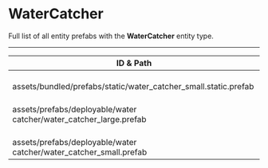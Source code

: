 # WaterCatcher
Full list of all <Badge type="warning" text="3"/> entity prefabs with the **WaterCatcher** entity type.

---
| ID & Path |
| --- |
| <a href="#2789540452"><Badge id="2789540452" type="tip" text="#"/></a> <Badge type="tip" text="2789540452"/> <br> assets/bundled/prefabs/static/water_catcher_small.static.prefab |
| <a href="#3418194637"><Badge id="3418194637" type="tip" text="#"/></a> <Badge type="tip" text="3418194637"/> <br> assets/prefabs/deployable/water catcher/water_catcher_large.prefab |
| <a href="#3661185369"><Badge id="3661185369" type="tip" text="#"/></a> <Badge type="tip" text="3661185369"/> <br> assets/prefabs/deployable/water catcher/water_catcher_small.prefab |
